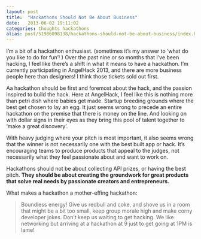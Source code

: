 ```yaml
---
layout: post
title:  "Hackathons Should Not Be About Business"
date:   2013-06-02 19:11:02
categories: thoughts hackathons
alias: post/51986098138/hackathons-should-not-be-about-business/index.html
---
```


I’m a bit of a hackathon enthusiast. (sometimes it’s my answer to ‘what do you like to do for fun’! ) Over the past nine or so months that I’ve been hacking, I feel like there’s a shift in what it means to have a hackathon. I’m currently participating in AngelHack 2013, and there are more business people here than designers! I think those tickets sold out first.

Aa hackathon should be first and foremost about the hack, and the passion inspired to build the hack. Here at AngelHack, I feel like this is nothing more than petri dish where babies get made. Startup breeding grounds where the best get chosen to lay an egg. It just seems wrong to precede an entire hackathon on the premise that there is money on the line. And looking on with dollar signs in their eyes as they bring this pool of talent together to ‘make a great discovery’.

With heavy judging where your pitch is most important, it also seems wrong that the winner is not necessarily one with the best built app or hack. It’s encouraging teams to produce products that appeal to the judges, not necessarily what they feel passionate about and want to work on.

Hackathons should not be about collecting API prizes, or having the best pitch. **They should be about creating the groundwork for great products that solve real needs by passionate creators and entrepreneurs.**

What makes a hackathon a mother-effing hackathon:

> Boundless energy! Give us redbull and coke, and shove us in a room that might be a bit too small, keep group morale high and make corny developer jokes. Don’t keep us waiting to get hacking. We like networking but arriving at a hackathon at 9 just to get going at 1PM is lame!